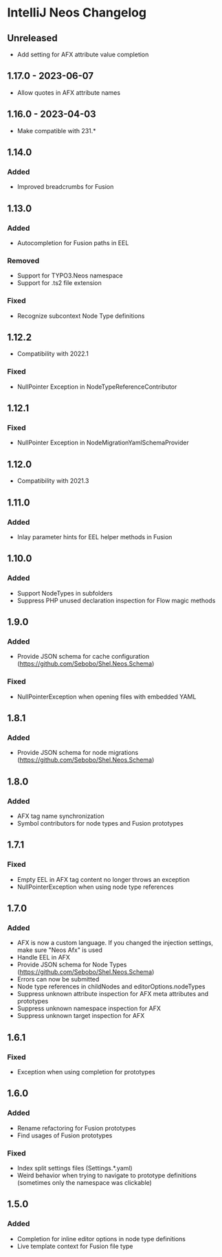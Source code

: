 <!-- Keep a Changelog guide -> https://keepachangelog.com -->

# IntelliJ Neos Changelog

## Unreleased
- Add setting for AFX attribute value completion 

## 1.17.0 - 2023-06-07
- Allow quotes in AFX attribute names

## 1.16.0 - 2023-04-03
- Make compatible with 231.*

## 1.14.0

### Added
- Improved breadcrumbs for Fusion

## 1.13.0

### Added
- Autocompletion for Fusion paths in EEL

### Removed
- Support for TYPO3.Neos namespace
- Support for .ts2 file extension

### Fixed
- Recognize subcontext Node Type definitions

## 1.12.2
- Compatibility with 2022.1

### Fixed
- NullPointer Exception in NodeTypeReferenceContributor

## 1.12.1

### Fixed
- NullPointer Exception in NodeMigrationYamlSchemaProvider

## 1.12.0
- Compatibility with 2021.3

## 1.11.0

### Added
- Inlay parameter hints for EEL helper methods in Fusion

## 1.10.0

### Added
- Support NodeTypes in subfolders
- Suppress PHP unused declaration inspection for Flow magic methods

## 1.9.0

### Added
- Provide JSON schema for cache configuration (https://github.com/Sebobo/Shel.Neos.Schema)

### Fixed
- NullPointerException when opening files with embedded YAML

## 1.8.1

### Added
- Provide JSON schema for node migrations (https://github.com/Sebobo/Shel.Neos.Schema)

## 1.8.0

### Added
- AFX tag name synchronization
- Symbol contributors for node types and Fusion prototypes

## 1.7.1

### Fixed
- Empty EEL in AFX tag content no longer throws an exception
- NullPointerException when using node type references

## 1.7.0

### Added
- AFX is now a custom language. If you changed the injection settings, make sure "Neos Afx" is used
- Handle EEL in AFX
- Provide JSON schema for Node Types (https://github.com/Sebobo/Shel.Neos.Schema)
- Errors can now be submitted
- Node type references in childNodes and editorOptions.nodeTypes
- Suppress unknown attribute inspection for AFX meta attributes and prototypes
- Suppress unknown namespace inspection for AFX
- Suppress unknown target inspection for AFX

## 1.6.1

### Fixed
- Exception when using completion for prototypes

## 1.6.0

### Added
- Rename refactoring for Fusion prototypes
- Find usages of Fusion prototypes

### Fixed
- Index split settings files (Settings.*.yaml)
- Weird behavior when trying to navigate to prototype definitions (sometimes only the namespace was clickable)

## 1.5.0

### Added
- Completion for inline editor options in node type definitions
- Live template context for Fusion file type
